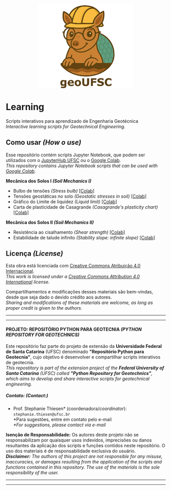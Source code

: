 <p align="center">
<img src="images/geoUFSC-logo capacete texto.png" alt="A flat, vector-style logo featuring a smiling cartoon armadillo with a light brown body and pastel blue hexagonal shell. The armadillo wears round glasses, giving it a studious and friendly look, and is framed inside a circular emblem with soft earthy colors, rolling green hills, and a beige sky in the background. Below the circle, the text “geoUFSC” appears in bold dark brown letters." width="300">
</p>

# Learning
Scripts interativos para aprendizado de Engenharia Geotécnica \
_Interactive learning scripts for Geotechnical Engineering._

## Como usar _(How o use)_

Esse repositório contém scripts Jupyter Notebook, que podem ser utilizados com o [JupyterHub UFSC](https://notebooks.inf.ufsc.br/) ou o [Google Colab](https://colab.research.google.com/).\
_This repository contains Jupyter Notebook scripts that can be used with [Google Colab](https://colab.research.google.com/)._

**Mecânica dos Solos I _(Soil Mechanics I)_**
 - Bulbo de tensões _(Stress bulb)_ [[Colab]](https://colab.research.google.com/github/geoUFSC/learning/blob/main/Bulbo%20de%20tens%C3%B5es_Stress%20bulb.ipynb)
 - Tensões geostáticas no solo _(Geostatic stresses in soil)_ [[Colab]](https://colab.research.google.com/github/geoUFSC/learning/blob/main/Tens%C3%B5es_no_solo.ipynb)
 - Gráfico do Limite de liquidez _(Liquid limit)_ [[Colab]](https://colab.research.google.com/github/geoUFSC/learning/blob/main/Limite_de_Liquidez.ipynb)
 - Carta de plasticidade de Casagrande _(Casagrande's plasticity chart)_ [[Colab]](https://colab.research.google.com/github/geoUFSC/learning/blob/main/Casagrande%20plasticidade_Plasticity%20chart.ipynb)
 
**Mecânica dos Solos II _(Soil Mechanics II)_** 
 - Resistência ao cisalhamento _(Shear strength)_ [[Colab]](https://colab.research.google.com/github/geoUFSC/learning/blob/main/Resist%C3%AAncia%20ao%20Cisalhamento.ipynb)
 - Estabilidade de talude infinito _(Stability slope: infinite slope)_ [[Colab]](https://colab.research.google.com/drive/1Iz9PYOpVbBWJ4vfX5o0lyPB8lAK-rqKo)


## Licença _(License)_

Esta obra está licenciada com [Creative Commons Atribuição 4.0 Internacional](https://creativecommons.org/licenses/by/4.0/).\
_This work is licensed under a [Creative Commons Attribution 4.0 International](https://creativecommons.org/licenses/by/4.0/) license._

Compartilhamentos e modificações desses materiais são bem-vindas, desde que seja dado o devido crédito aos autores.\
_Sharing and modifications of these materials are welcome, as long as proper credit is given to the authors._


---
---
#### **PROJETO: REPOSITÓRIO PYTHON PARA GEOTECNIA _(PYTHON REPOSITORY FOR GEOTECHNICS)_**
Este repositório faz parte do projeto de extensão da **Universidade Federal de Santa Catarina** (UFSC) denominado **"Repositório Python para Geotecnia"**, cujo objetivo é desenvolver e compartilhar scripts interativos de geotecnia.\
_This repostitory is part of the extension project of the **Federal University of Santa Catarina** (UFSC) called **"Python Repository for Geotechnics"**, which aims to develop and share interactive scripts for geotechnical engineering._

##### **Contato: _(Contact:)_**
- Prof. Stephanie Thiesen* (coordenadora/_coordinator_): `stephanie.thiesen@ufsc.br` \
 *Para sugestões, entre em contato pelo e-mail \
_*For suggestions, please contact via e-mail_

**Isenção de Responsabilidade:**
Os autores deste projeto não se responsabilizam por quaisquer usos indevidos, imprecisões ou danos resultantes da aplicação dos scripts e funções contidos neste repositório. O uso dos materiais é de responsabilidade exclusiva do usuário. \
**_Disclaimer:_** _The authors of this project are not responsible for any misuse, inaccuracies, or damages resulting from the application of the scripts and functions contained in this repository. The use of the materials is the sole responsibility of the user._

---
---

